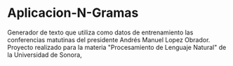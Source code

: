 # Aplicacion-N-Gramas
Generador de texto que utiliza como datos de entrenamiento las conferencias matutinas del presidente Andrés Manuel Lopez Obrador. Proyecto realizado para la materia "Procesamiento de Lenguaje Natural" de la Universidad de Sonora,
